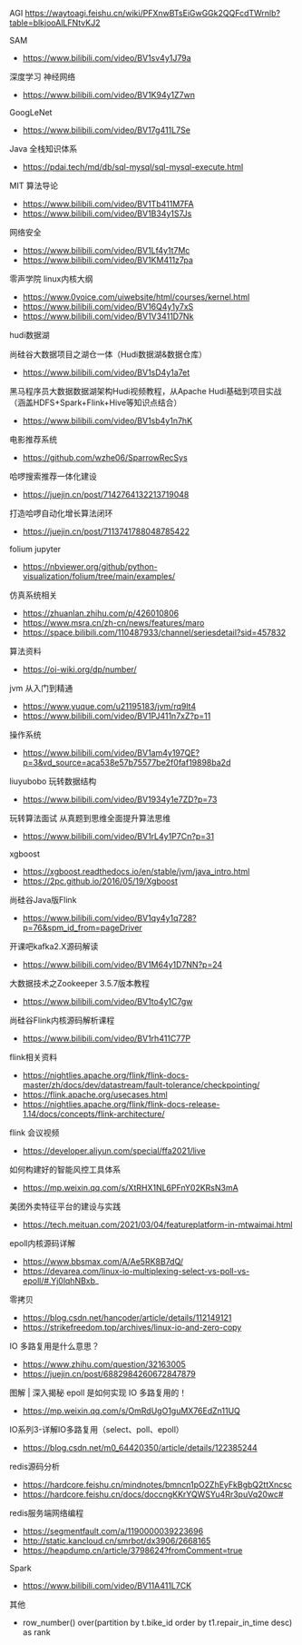 AGI
https://waytoagi.feishu.cn/wiki/PFXnwBTsEiGwGGk2QQFcdTWrnlb?table=blkjooAlLFNtvKJ2

SAM
* https://www.bilibili.com/video/BV1sv4y1J79a

深度学习 神经网络
* https://www.bilibili.com/video/BV1K94y1Z7wn

GoogLeNet
* https://www.bilibili.com/video/BV17g411L7Se

Java 全栈知识体系
* https://pdai.tech/md/db/sql-mysql/sql-mysql-execute.html

MIT 算法导论
* https://www.bilibili.com/video/BV1Tb411M7FA
* https://www.bilibili.com/video/BV1B34y1S7Js

网络安全
* https://www.bilibili.com/video/BV1Lf4y1t7Mc
* https://www.bilibili.com/video/BV1KM411z7pa

零声学院 linux内核大纲
* https://www.0voice.com/uiwebsite/html/courses/kernel.html
* https://www.bilibili.com/video/BV16Q4y1y7xS
* https://www.bilibili.com/video/BV1V3411D7Nk

hudi数据湖

尚硅谷大数据项目之湖仓一体（Hudi数据湖&数据仓库）
* https://www.bilibili.com/video/BV1sD4y1a7et

黑马程序员大数据数据湖架构Hudi视频教程，从Apache Hudi基础到项目实战（涵盖HDFS+Spark+Flink+Hive等知识点结合）
* https://www.bilibili.com/video/BV1sb4y1n7hK

电影推荐系统
* https://github.com/wzhe06/SparrowRecSys

哈啰搜索推荐一体化建设
* https://juejin.cn/post/7142764132213719048

打造哈啰自动化增⻓算法闭环
* https://juejin.cn/post/7113741788048785422

folium jupyter
* https://nbviewer.org/github/python-visualization/folium/tree/main/examples/

仿真系统相关
* https://zhuanlan.zhihu.com/p/426010806
* https://www.msra.cn/zh-cn/news/features/maro
* https://space.bilibili.com/110487933/channel/seriesdetail?sid=457832

算法资料
* https://oi-wiki.org/dp/number/

jvm 从入门到精通
* https://www.yuque.com/u21195183/jvm/rq9lt4
* https://www.bilibili.com/video/BV1PJ411n7xZ?p=11

操作系统
* https://www.bilibili.com/video/BV1am4y197QE?p=3&vd_source=aca538e57b75577be2f0faf19898ba2d

liuyubobo 玩转数据结构
* https://www.bilibili.com/video/BV1934y1e7ZD?p=73

玩转算法面试 从真题到思维全面提升算法思维
* https://www.bilibili.com/video/BV1rL4y1P7Cn?p=31

xgboost
* https://xgboost.readthedocs.io/en/stable/jvm/java_intro.html
* https://2pc.github.io/2016/05/19/Xgboost

尚硅谷Java版Flink
* https://www.bilibili.com/video/BV1qy4y1q728?p=76&spm_id_from=pageDriver

开课吧kafka2.X源码解读
* https://www.bilibili.com/video/BV1M64y1D7NN?p=24

大数据技术之Zookeeper 3.5.7版本教程
* https://www.bilibili.com/video/BV1to4y1C7gw

尚硅谷Flink内核源码解析课程
* https://www.bilibili.com/video/BV1rh411C77P

flink相关资料
* https://nightlies.apache.org/flink/flink-docs-master/zh/docs/dev/datastream/fault-tolerance/checkpointing/
* https://flink.apache.org/usecases.html
* https://nightlies.apache.org/flink/flink-docs-release-1.14/docs/concepts/flink-architecture/

flink 会议视频
* https://developer.aliyun.com/special/ffa2021/live

如何构建好的智能风控工具体系
* https://mp.weixin.qq.com/s/XtRHX1NL6PFnY02KRsN3mA

美团外卖特征平台的建设与实践
* https://tech.meituan.com/2021/03/04/featureplatform-in-mtwaimai.html

epoll内核源码详解
* https://www.bbsmax.com/A/Ae5RK8B7dQ/
* https://devarea.com/linux-io-multiplexing-select-vs-poll-vs-epoll/#.Yj0lqhNBxb_

零拷贝
* https://blog.csdn.net/hancoder/article/details/112149121
* https://strikefreedom.top/archives/linux-io-and-zero-copy

IO 多路复用是什么意思？
* https://www.zhihu.com/question/32163005
* https://juejin.cn/post/6882984260672847879

图解 | 深入揭秘 epoll 是如何实现 IO 多路复用的！
* https://mp.weixin.qq.com/s/OmRdUgO1guMX76EdZn11UQ

IO系列3-详解IO多路复用（select、poll、epoll）
* https://blog.csdn.net/m0_64420350/article/details/122385244

redis源码分析
* https://hardcore.feishu.cn/mindnotes/bmncn1pO2ZhEyFkBgbQ2ttXncsc
* https://hardcore.feishu.cn/docs/doccngKKrYQWSYu4Rr3puVq20wc#

redis服务端网络编程
* https://segmentfault.com/a/1190000039223696
* http://static.kancloud.cn/smrbot/dx3906/2668165
* https://heapdump.cn/article/3798624?fromComment=true

Spark
* https://www.bilibili.com/video/BV11A411L7CK

其他
* row_number() over(partition by t.bike_id order by t1.repair_in_time desc) as rank